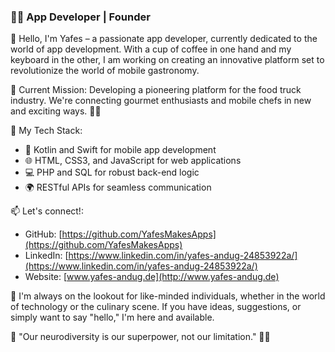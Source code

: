 ### 👨‍💻 App Developer | Founder

👋 Hello, I'm Yafes – a passionate app developer, currently dedicated to the world of app development. With a cup of coffee in one hand and my keyboard in the other, I am working on creating an innovative platform set to revolutionize the world of mobile gastronomy.

🌟 Current Mission: Developing a pioneering platform for the food truck industry. We're connecting gourmet enthusiasts and mobile chefs in new and exciting ways. 🚚🍔

🔧 My Tech Stack:
- 📱 Kotlin and Swift for mobile app development
- 🌐 HTML, CSS3, and JavaScript for web applications
- 💻 PHP and SQL for robust back-end logic
- 🌍 RESTful APIs for seamless communication

📫 Let's connect!:
- GitHub: [https://github.com/YafesMakesApps](https://github.com/YafesMakesApps)
- LinkedIn: [https://www.linkedin.com/in/yafes-andug-24853922a/](https://www.linkedin.com/in/yafes-andug-24853922a/)
- Website: [www.yafes-andug.de](http://www.yafes-andug.de)

💬 I'm always on the lookout for like-minded individuals, whether in the world of technology or the culinary scene. If you have ideas, suggestions, or simply want to say "hello," I'm here and available.

🚀 "Our neurodiversity is our superpower, not our limitation." 📲✨
